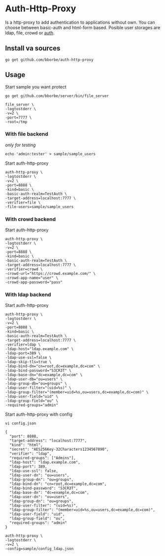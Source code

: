# Auth-Http-Proxy

Is a http-proxy to add authentication to applications without own. You can choose between basic-auth and html-form based. Posible user storages are ldap, file, crowd or [auth](https://github.com/bborbe/auth).  

## Install va sources 

```
go get github.com/bborbe/auth-http-proxy
```

## Usage

Start sample you want protect

```
go get github.com/bborbe/server/bin/file_server
```

```
file_server \
-logtostderr \
-v=2 \
-port=7777 \
-root=/tmp
```

### With file backend

_only for testing_

`echo 'admin:tester' > sample/sample_users`

Start auth-http-proxy

```
auth-http-proxy \
-logtostderr \
-v=2 \
-port=8888 \
-kind=basic \
-basic-auth-realm=TestAuth \
-target-address=localhost:7777 \
-verifier=file \
-file-users=sample/sample_users
```

### With crowd backend

Start auth-http-proxy

```
auth-http-proxy \
-logtostderr \
-v=2 \
-port=8888 \
-kind=basic \
-basic-auth-realm=TestAuth \
-target-address=localhost:7777 \
-verifier=crowd \
-crowd-url="https://crowd.example.com/" \
-crowd-app-name="user" \
-crowd-app-password="pass" 
```

### With ldap backend

Start auth-http-proxy

```
auth-http-proxy \
-logtostderr \
-v=2 \
-port=8888 \
-kind=basic \
-basic-auth-realm=TestAuth \
-target-address=localhost:7777 \
-verifier=ldap \
-ldap-host="ldap.example.com" \
-ldap-port=389 \
-ldap-use-ssl=false \
-ldap-skip-tls=true \
-ldap-bind-dn="cn=root,dc=example,dc=com" \
-ldap-bind-password="S3CR3T" \
-ldap-base-dn="dc=example,dc=com" \
-ldap-user-db="ou=users" \
-ldap-group-db="ou=groups" \
-ldap-user-filter="(uid=%s)" \
-ldap-group-filter="(member=uid=%s,ou=users,dc=example,dc=com)" \
-ldap-user-field="uid" \
-ldap-group-field="ou" \
-required-groups="admin"
```

Start auth-http-proxy with config

`vi config.json`

```
{
  "port": 8888,
  "target-address": "localhost:7777",
  "kind": "html",
  "secret": "AES256Key-32Characters1234567890",
  "verifier": "ldap",
  "required-groups": ["Admins"],
  "ldap-host": "ldap.example.com",
  "ldap-port": 389,
  "ldap-use-ssl": false,
  "ldap-user-dn": "ou=users",
  "ldap-group-dn": "ou=groups",
  "ldap-bind-dn": "cn=root,dc=example,dc=com",
  "ldap-bind-password": "S3CR3T",
  "ldap-base-dn": "dc=example,dc=com",
  "ldap-user-dn": "ou=users",
  "ldap-group-dn": "ou=groups",
  "ldap-user-filter": "(uid=%s)",
  "ldap-group-filter": "(member=uid=%s,ou=users,dc=example,dc=com)",
  "ldap-user-field": "uid",
  "ldap-group-field": "ou",
  "required-groups": "admin"
}
```

```
auth-http-proxy \
-logtostderr \
-v=2 \
-config=sample/config_ldap.json
```
